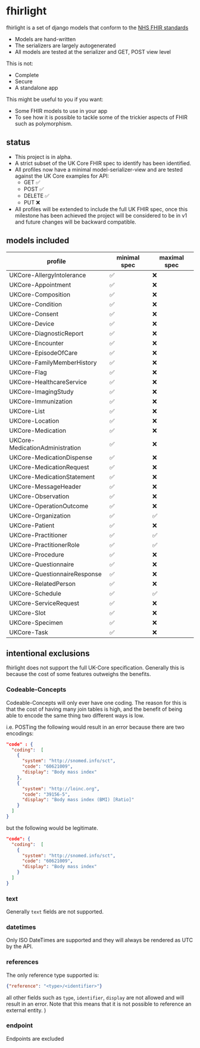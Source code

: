 # fhirlight

fhirlight is a set of django models that conform to the [NHS FHIR standards](https://simplifier.net/guide/uk-core-implementation-guide-stu3-sequence?version=1.7.0)

* Models are hand-written
* The serializers are largely autogenerated
* All models are tested at the serializer and GET, POST view level

This is not:

* Complete
* Secure
* A standalone app

This might be useful to you if you want:

* Some FHIR models to use in your app
* To see how it is possible to tackle some of the trickier aspects of FHIR such as polymorphism.

## status

* This project is in alpha. 
* A strict subset of the UK Core FHIR spec to identify has been identified.
* All profiles now have a minimal model-serializer-view and are tested against the UK Core examples for API:
  * GET ✅
  * POST ✅
  * DELETE ✅
  * PUT ❌
* All profiles will be extended to include the full UK FHIR spec, once this milestone has been achieved the project will
  be considered to be in v1 and future changes will be backward compatible.

## models included


| profile                         | minimal spec  | maximal spec |
|---------------------------------|---------------|-------------|
| UKCore-AllergyIntolerance       | ✅             | ❌           |
| UKCore-Appointment              | ✅             | ❌           |
| UKCore-Composition              | ✅             | ❌           |
| UKCore-Condition                | ✅             | ❌           |
| UKCore-Consent                  | ✅             | ❌           |
| UKCore-Device                   | ✅             | ❌           |
| UKCore-DiagnosticReport         | ✅             | ❌           |
| UKCore-Encounter                | ✅             | ❌           |
| UKCore-EpisodeOfCare            | ✅             | ❌           |
| UKCore-FamilyMemberHistory      | ✅             | ❌           |
| UKCore-Flag                     | ✅             | ❌           |
| UKCore-HealthcareService        | ✅             | ❌           |
| UKCore-ImagingStudy             | ✅             | ❌           |
| UKCore-Immunization             | ✅             | ❌           |
| UKCore-List                     | ✅             | ❌           |
| UKCore-Location                 | ✅             | ❌           |
| UKCore-Medication               | ✅             | ❌           |
| UKCore-MedicationAdministration | ✅             | ❌           |
| UKCore-MedicationDispense       | ✅             | ❌           |
| UKCore-MedicationRequest        | ✅             | ❌           |
| UKCore-MedicationStatement      | ✅             | ❌           |
| UKCore-MessageHeader            | ✅             | ❌           |
| UKCore-Observation              | ✅             | ❌           |
| UKCore-OperationOutcome         | ✅             | ❌           |
| UKCore-Organization             | ✅             | ✅           |
| UKCore-Patient                  | ✅             | ❌           |
| UKCore-Practitioner             | ✅             | ✅           |
| UKCore-PractitionerRole         | ✅             | ✅           |
| UKCore-Procedure                | ✅             | ❌           |
| UKCore-Questionnaire            | ✅             | ❌           |
| UKCore-QuestionnaireResponse    | ✅             | ❌           |
| UKCore-RelatedPerson            | ✅             | ❌           |
| UKCore-Schedule                 | ✅             | ✅           |
| UKCore-ServiceRequest           | ✅             | ❌           |
| UKCore-Slot                     | ✅             | ❌           |
| UKCore-Specimen                 | ✅             | ❌           |
| UKCore-Task                     | ✅             | ❌           |


## intentional exclusions
fhirlight does not support the full UK-Core specification. Generally this is because the cost of some features outweighs
the benefits.

### Codeable-Concepts
Codeable-Concepts will only ever have one coding. The reason for this is that the cost of having many join
tables is high, and the benefit of being able to encode the same thing two different ways is low.

i.e. POSTing the following would result in an error because there are two encodings:
```json
"code" : {
  "coding":  [
    {
      "system": "http://snomed.info/sct",
      "code": "60621009",
      "display": "Body mass index"
    },
    {
      "system": "http://loinc.org",
      "code": "39156-5",
      "display": "Body mass index (BMI) [Ratio]"
    }
  ]
}
```

but the following would be legitimate.
```json
"code": {
  "coding":  [
    {
      "system": "http://snomed.info/sct",
      "code": "60621009",
      "display": "Body mass index"
    }
  ]
}
```

### text
Generally `text` fields are not supported.

### datetimes
Only ISO DateTimes are supported and they will always be rendered as UTC by the API. 

### references
The only reference type supported is:
```json
{"reference": "<type>/<identifier>"}
```
all other fields such as `type`, `identifier`, `display` are not allowed and will result in an error. Note that this 
means that it is not possible to reference an external entity.
)


### endpoint

Endpoints are excluded
